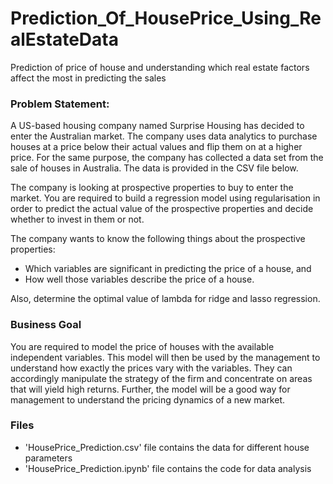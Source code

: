 # Prediction_Of_HousePrice_Using_RealEstateData
Prediction of price of house and understanding which real estate factors affect the most in predicting the sales

### Problem Statement:
A US-based housing company named Surprise Housing has decided to enter the Australian market. The company uses data analytics to purchase houses at a price below their actual values and flip them on at a higher price. For the same purpose, the company has collected a data set from the sale of houses in Australia. The data is provided in the CSV file below.

 

The company is looking at prospective properties to buy to enter the market. You are required to build a regression model using regularisation in order to predict the actual value of the prospective properties and decide whether to invest in them or not.

 

The company wants to know the following things about the prospective properties:
- Which variables are significant in predicting the price of a house, and
- How well those variables describe the price of a house.

 

Also, determine the optimal value of lambda for ridge and lasso regression.

 

### Business Goal 

 

You are required to model the price of houses with the available independent variables. This model will then be used by the management to understand how exactly the prices vary with the variables. They can accordingly manipulate the strategy of the firm and concentrate on areas that will yield high returns. Further, the model will be a good way for management to understand the pricing dynamics of a new market.

### Files
- 'HousePrice_Prediction.csv' file contains the data for different house parameters
- 'HousePrice_Prediction.ipynb' file contains the code for data analysis
